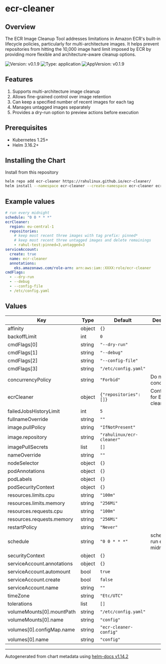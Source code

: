 # ecr-cleaner

## Overview

The ECR Image Cleanup Tool addresses limitations in Amazon ECR's built-in lifecycle policies, particularly for multi-architecture images. It helps prevent repositories from hitting the 10,000 image hard limit imposed by ECR by providing more flexible and architecture-aware cleanup options.

![Version: v0.1.9](https://img.shields.io/badge/Version-v0.1.9-informational?style=flat-square) ![Type: application](https://img.shields.io/badge/Type-application-informational?style=flat-square) ![AppVersion: v0.1.9](https://img.shields.io/badge/AppVersion-v0.1.9-informational?style=flat-square)

## Features

1. Supports multi-architecture image cleanup
2. Allows fine-grained control over image retention
3. Can keep a specified number of recent images for each tag
4. Manages untagged images separately
5. Provides a dry-run option to preview actions before execution

## Prerequisites

- Kubernetes 1.25+
- Helm 3.16.2+

## Installing the Chart

Install from this repository

```bash
helm repo add ecr-cleaner https://rahulinux.github.io/ecr-cleaner/
helm install --namespace ecr-cleaner --create-namespace ecr-cleaner ecr-cleaner/ecr-cleaner
```

## Example values

```yaml
# run every midnight
schedule: "0 0 * * *"
ecrCleaner:
  region: eu-central-1
  repositories:
    # keep most recent three images with tag prefix: pinned*
    # keep most recent three untagged images and delete remainings
    - rahul-test:pinned=3,untagged=3
serviceAccount:
  create: true
  name: ecr-cleaner
  annotations:
    eks.amazonaws.com/role-arn: arn:aws:iam::XXXX:role/ecr-cleaner
cmdFlags:
  - --dry-run
  - --debug
  - --config-file
  - /etc/config.yaml
```

## Values

| Key | Type | Default | Description |
|-----|------|---------|-------------|
| affinity | object | `{}` |  |
| backoffLimit | int | `0` |  |
| cmdFlags[0] | string | `"--dry-run"` |  |
| cmdFlags[1] | string | `"--debug"` |  |
| cmdFlags[2] | string | `"--config-file"` |  |
| cmdFlags[3] | string | `"/etc/config.yaml"` |  |
| concurrencyPolicy | string | `"Forbid"` | Do not run concurrently |
| ecrCleaner | object | `{"repositories":[]}` | Configuration for ECR cleaner job |
| failedJobsHistoryLimit | int | `5` |  |
| fullnameOverride | string | `""` |  |
| image.pullPolicy | string | `"IfNotPresent"` |  |
| image.repository | string | `"rahulinux/ecr-cleaner"` |  |
| imagePullSecrets | list | `[]` |  |
| nameOverride | string | `""` |  |
| nodeSelector | object | `{}` |  |
| podAnnotations | object | `{}` |  |
| podLabels | object | `{}` |  |
| podSecurityContext | object | `{}` |  |
| resources.limits.cpu | string | `"100m"` |  |
| resources.limits.memory | string | `"256Mi"` |  |
| resources.requests.cpu | string | `"100m"` |  |
| resources.requests.memory | string | `"256Mi"` |  |
| restartPolicy | string | `"Never"` |  |
| schedule | string | `"0 0 * * *"` | schedule to run every midnight |
| securityContext | object | `{}` |  |
| serviceAccount.annotations | object | `{}` |  |
| serviceAccount.automount | bool | `true` |  |
| serviceAccount.create | bool | `false` |  |
| serviceAccount.name | string | `""` |  |
| timeZone | string | `"Etc/UTC"` |  |
| tolerations | list | `[]` |  |
| volumeMounts[0].mountPath | string | `"/etc/config.yaml"` |  |
| volumeMounts[0].name | string | `"config"` |  |
| volumes[0].configMap.name | string | `"ecr-cleaner-config"` |  |
| volumes[0].name | string | `"config"` |  |

----------------------------------------------
Autogenerated from chart metadata using [helm-docs v1.14.2](https://github.com/norwoodj/helm-docs/releases/v1.14.2)
